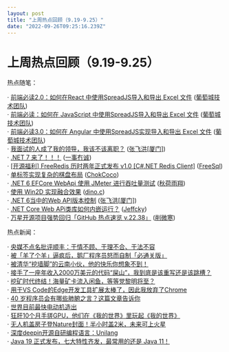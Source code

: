 ```yaml
---
layout: post
title: "上周热点回顾（9.19-9.25）"
date: "2022-09-26T09:25:16.239Z"
---
```

上周热点回顾（9.19-9.25）
=================

热点随笔：

· [前端必读2.0：如何在React 中使用SpreadJS导入和导出 Excel 文件](https://www.cnblogs.com/powertoolsteam/archive/2022/09/22/16719977.html) ([葡萄城技术团队](https://www.cnblogs.com/powertoolsteam/))  
· [前端必读：如何在 JavaScript 中使用SpreadJS导入和导出 Excel 文件](https://www.cnblogs.com/powertoolsteam/archive/2022/09/21/16714944.html) ([葡萄城技术团队](https://www.cnblogs.com/powertoolsteam/))  
· [前端必读3.0：如何在 Angular 中使用SpreadJS实现导入和导出 Excel 文件](https://www.cnblogs.com/powertoolsteam/archive/2022/09/23/16723385.html) ([葡萄城技术团队](https://www.cnblogs.com/powertoolsteam/))  
· [我面试的人成了我的领导，我该不该离职？](https://www.cnblogs.com/jackyfei/archive/2022/09/23/16715773.html) ([张飞洪\[厦门\]](https://www.cnblogs.com/jackyfei/))  
· [.NET 7 来了！！！](https://www.cnblogs.com/ysmc/archive/2022/09/19/16709631.html) ([一事冇诚](https://www.cnblogs.com/ysmc/))  
· [\[开源福利\] FreeRedis 历时两年正式发布 v1.0 \[C#.NET Redis Client\]](https://www.cnblogs.com/FreeSql/archive/2022/09/19/16667741.html) ([FreeSql](https://www.cnblogs.com/FreeSql/))  
· [单标签实现复杂的棋盘布局](https://www.cnblogs.com/coco1s/archive/2022/09/20/16710203.html) ([ChokCoco](https://www.cnblogs.com/coco1s/))  
· [.NET 6 EFCore WebApi 使用 JMeter 进行吞吐量测试](https://www.cnblogs.com/s0611163/archive/2022/09/20/16711330.html) ([秋荷雨翔](https://www.cnblogs.com/s0611163/))  
· [使用 Win2D 实现融合效果](https://www.cnblogs.com/dino623/archive/2022/09/22/gooey_effect_with_win2d.html) ([dino.c](https://www.cnblogs.com/dino623/))  
· [.NET 6当中的Web API版本控制](https://www.cnblogs.com/jackyfei/archive/2022/09/21/16710817.html) ([张飞洪\[厦门\]](https://www.cnblogs.com/jackyfei/))  
· [.NET Core Web APi类库如何内嵌运行？](https://www.cnblogs.com/CreateMyself/archive/2022/09/23/16721269.html) ([Jeffcky](https://www.cnblogs.com/CreateMyself/))  
· [万星开源项目强势回归「GitHub 热点速览 v.22.38」](https://www.cnblogs.com/xueweihan/archive/2022/09/19/16706522.html) ([削微寒](https://www.cnblogs.com/xueweihan/))

热点新闻：

· [央媒不点名批评顺丰：于情不顾、于理不合、于法不容](https://news.cnblogs.com/n/728561/)  
· [被「羊了个羊」逼疯后，鹅厂程序员怒而自制「必通关版」](https://news.cnblogs.com/n/728604/)  
· [被清华“挖墙脚”的云南小伙，他的快乐你想象不到！](https://news.cnblogs.com/n/728639/)  
· [接手了一座年收入2000万美元的代码“屎山”，我到底是该重写还是该跳槽？](https://news.cnblogs.com/n/728593/)  
· [挖矿时代终结！海量矿卡流入闲鱼，等等党黎明将至？](https://news.cnblogs.com/n/728724/)  
· [用于VS Code的Edge开发工具扩展太棒了，因此我放弃了Chrome](https://news.cnblogs.com/n/728838/)  
· [40 岁程序员会有哪些肺腑之言？这篇文章告诉你](https://news.cnblogs.com/n/728694/)  
· [世界目前最快电动机造出](https://news.cnblogs.com/n/728579/)  
· [狂肝10个月手搓GPU，他们在《我的世界》里玩起《我的世界》](https://news.cnblogs.com/n/728598/)  
· [无人机盖房子登Nature封面！半小时盖2米，未来可上火星](https://news.cnblogs.com/n/728770/)  
· [深度deepin开源自研编程语言：Unilang](https://news.cnblogs.com/n/728506/)  
· [Java 19 正式发布，七大特性齐发，最常用的还是 Java 11！](https://news.cnblogs.com/n/728687/)